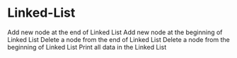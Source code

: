 # Linked-List
Add new node at the end of Linked List
Add new node at the beginning of Linked List
Delete a node from the end of Linked List
Delete a node from the beginning of Linked List
Print all data in the Linked List
